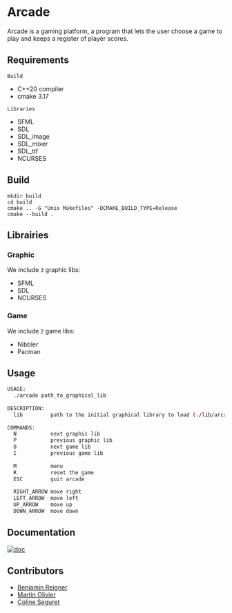 # Arcade
Arcade is a gaming platform, a program that lets the user choose a game to play and keeps a register of player scores.

## Requirements

`Build`
- C++20 compiler
- cmake 3.17

`Libraries`
- SFML
- SDL
- SDL_image
- SDL_mixer
- SDL_ttf
- NCURSES

## Build

```
mkdir build
cd build
cmake .. -G "Unix Makefiles" -DCMAKE_BUILD_TYPE=Release
cmake --build .
```

## Librairies
### Graphic
We include `3` graphic libs:   
- SFML
- SDL
- NCURSES   

### Game
We include `2` game libs:
- Nibbler
- Pacman  

## Usage
```bash
USAGE:
  ./arcade path_to_graphical_lib
  
DESCRIPTION:
  lib         path to the initial graphical library to load (./lib/arcade_lib_name.so)
  
COMMANDS:
  N           next graphic lib
  P           previous graphic lib
  O           next game lib
  I           previous game lib
  
  M           menu
  R           reset the game
  ESC         quit arcade
  
  RIGHT_ARROW move right
  LEFT_ARROW  move left
  UP_ARROW    move up
  DOWN_ARROW  move down
```

## Documentation

[![doc](https://img.shields.io/badge/Documentation-pdf-red.svg)](./doc/documentation.pdf)

## Contributors

- [Benjamin Reigner](https://github.com/Breigner01)
- [Martin Olivier](https://github.com/tocola)
- [Coline Seguret](https://github.com/Cleopha)
